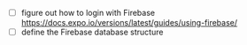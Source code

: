 - [ ] figure out how to login with Firebase
      https://docs.expo.io/versions/latest/guides/using-firebase/
- [ ] define the Firebase database structure
